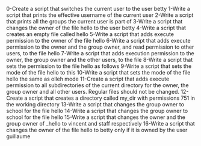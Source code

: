 0-Create a script that switches the current user to the user betty
1-Write a script that prints the effective username of the current user
2-Write a script that prints all the groups the current user is part of
3-Write a script that changes the owner of the file hello to the user betty
4-Write a script that creates an empty file called hello
5-Write a script that adds execute permission to the owner of the file hello
6-Write a script that adds execute permission to the owner and the group owner, and read permission to other users, to the file hello
7-Write a script that adds execution permission to the owner, the group owner and the other users, to the file
8-Write a script that sets the permission to the file hello as follows
9-Write a script that sets the mode of the file hello to this
10-Write a script that sets the mode of the file hello the same as olleh mode
11-Create a script that adds execute permission to all subdirectories of the current directory for the owner, the group owner and all other users. Regular files should not be changed.
12-Create a script that creates a directory called my_dir with permissions 751 in the working directory
13-Write a script that changes the group owner to school for the file hello
14-Write a script that changes the group owner to school for the file hello
15-Write a script that changes the owner and the group owner of _hello to vincent and staff respectively
16-Write a script that changes the owner of the file hello to betty only if it is owned by the user guillaume

